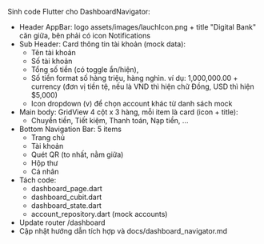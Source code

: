 Sinh code Flutter cho DashboardNavigator:
- Header AppBar: logo assets/images/lauchIcon.png + title "Digital Bank" căn giữa, bên phải có icon Notifications
- Sub Header: Card thông tin tài khoản (mock data):
  - Tên tài khoản
  - Số tài khoản
  - Tổng số tiền (có toggle ẩn/hiện), 
  - Số tiền format số hàng triệu, hàng nghìn. ví dụ: 1,000,000.00 + currency (đơn vị tiền tệ, nếu là VND thì hiện chữ Đồng, USD thì hiện $5,000)
  - Icon dropdown (v) để chọn account khác từ danh sách mock
- Main body: GridView 4 cột x 3 hàng, mỗi item là card (icon + title):
  - Chuyển tiền, Tiết kiệm, Thanh toán, Nạp tiền, ...
- Bottom Navigation Bar: 5 items
  - Trang chủ
  - Tài khoản
  - Quét QR (to nhất, nằm giữa)
  - Hộp thư
  - Cá nhân
- Tách code:
  - dashboard_page.dart
  - dashboard_cubit.dart
  - dashboard_state.dart
  - account_repository.dart (mock accounts)
- Update router /dashboard
- Cập nhật hướng dẫn tích hợp và docs/dashboard_navigator.md